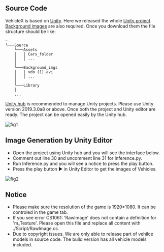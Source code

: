 ## Source Code 

VehicleX is based on [Unity](https://unity.com/). Here we released the whole [Unity project](https://drive.google.com/file/d/1vMqNhjTZmiFr9fAzU2HMWxqZ5-Fb_N_W/view?usp=sharing). [Background images](https://drive.google.com/open?id=11JQMzaF7tUOEjZXzgVbFUTDjpgD_6wTr) are also required. Once you download them the file structure should be like:

```
~
└───Source
    └───Assets
    │   │ Cars_folder
    │   │ ...
    │
    └───Background_imgs
    │   │ vdo (1).avi
    │   │ ...
    │
    └───Library
    │
    ...
```

[Unity hub](https://docs.unity3d.com/Manual/GettingStartedInstallingHub.html) is recommended to manage Unity projects. Please use Unity version 2019.3.0a8 or above. Once both the project and Unity editor are ready. The project can be opened easily by the Unity hub.    

![fig1](https://github.com/yorkeyao/VehicleX/blob/master/VehicleX/Unity_source/Images/unity_hub.PNG)  

## Image Generation by Unity Editor

* Open the project using Unity hub and you will see the interface below.
* Comment out line 30 and uncomment line 31 for Inference.py.  
* Run Inference.py and you will see a notice to press the play button. 
* Press the play button ▶️ in Unity Editor to get the images of Vehicles. 

![fig2](https://github.com/yorkeyao/VehicleX/blob/master/VehicleX/Unity_source/Images/interface.PNG) 

## Notice

* Please make sure the resolution of the game is 1920*1080. It can be controled in the game tab.
* If you see error CS1061: 'RawImage' does not contain a definition for 'm_Texture'. Please open this file and replace all content with ./Script/RawImage.cs.
* Due to copyright issues. We are only able to release part of vehilce models in source code. The build version has all vehicle models included.  


